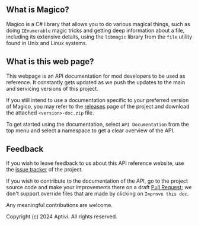 ## What is Magico?

Magico is a C# library that allows you to do various magical things, such as doing `IEnumerable` magic tricks and getting deep information about a file, including its extensive details, using the `libmagic` library from the `file` utility found in Unix and Linux systems.

## What is this web page?
 
This webpage is an API documentation for mod developers to be used as reference. It constantly gets updated as we push the updates to the main and servicing versions of this project.

If you still intend to use a documentation specific to your preferred version of Magico, you may refer to the [releases](https://github.com/Aptivi/Magico/releases) page of the project and download the attached `<version>-doc.zip` file.

To get started using the documentation, select `API Documentation` from the top menu and select a namespace to get a clear overview of the API.

## Feedback

If you wish to leave feedback to us about this API reference website, use the [issue tracker](https://github.com/Aptivi/Magico/issues) of the project.

If you wish to contribute to the documentation of the API, go to the project source code and make your improvements there on a draft [Pull Request](https://github.com/Aptivi/Magico/pulls); we don't support override files that are made by clicking on `Improve this doc`.

Any meaningful contributions are welcome.

Copyright (c) 2024 Aptivi. All rights reserved.
